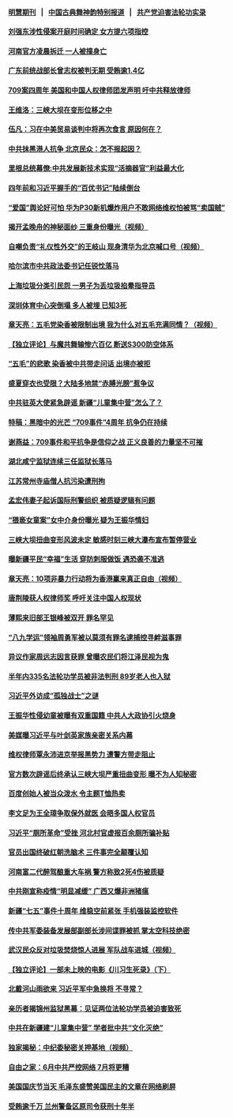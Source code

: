 #### [明慧期刊](https://github.com/gfw-breaker/mh-qikan) &nbsp;&nbsp;|&nbsp;&nbsp; [中国古典舞神韵特别报道](https://github.com/gfw-breaker/mh-news/blob/master/shenyun.md?t=07100542) &nbsp;&nbsp;|&nbsp;&nbsp; [共产党迫害法轮功实录](https://github.com/gfw-breaker/mh-news/blob/master/README.md?t=07100542)  

#### [刘强东涉性侵案开庭时间确定 女方提六项指控](../pages/soh_zgxw/n3020473.md?t=07100542) 

#### [河南官方凌晨拆迁 一人被撞身亡](../pages/soh_zgxw/n3020092.md?t=07100542) 

#### [广东前统战部长曾志权被判无期  受贿逾1.4亿](../pages/soh_zgxw/n3019324.md?t=07100542) 

#### [709案四周年 美国和中国人权律师团发声明  吁中共释放律师](../pages/soh_zgxw/n3019060.md?t=07100542) 

#### [王维洛：三峡大坝在变形位移之中](../pages/soh_zgxw/n3018979.md?t=07100542) 

#### [伍凡：习在中美贸易谈判中将再次食言 原因何在？](../pages/soh_zgxw/n3018712.md?t=07100542) 

#### [中共抹黑港人抗争 北京民众：怎不报起因？](../pages/soh_zgxw/n3018577.md?t=07100542) 

#### [里根总统幕僚:中共发展新技术实现“活摘器官”利益最大化](../pages/soh_zgxw/n3018358.md?t=07100542) 

#### [四年前和习近平握手的“百优书记”陆续倒台](../pages/soh_zgxw/n3018397.md?t=07100542) 

#### [“爱国”舆论好可怕 华为P30新机爆炸用户不敢网络维权怕被骂“卖国贼”](../pages/soh_zgxw/n3018298.md?t=07100542) 

#### [揭开孟晚舟的神秘面纱 三重身份曝光（视频）](../pages/soh_zgxw/n3018082.md?t=07100542) 

#### [自嘲负责“礼仪性外交”的王岐山 现身清华为北京喊口号（视频）](../pages/soh_zgxw/n3017860.md?t=07100542) 

#### [哈尔滨市中共政法委书记任锐忱落马](../pages/soh_zgxw/n3017821.md?t=07100542) 

#### [上海垃圾分类引民怨 一男子为丢垃圾掐晕指导员](../pages/soh_zgxw/n3017389.md?t=07100542) 

#### [深圳体育中心突倒塌 多人被埋 已知3死](../pages/soh_zgxw/n3017524.md?t=07100542) 

#### [章天亮：五毛党染香被限制出境 我为什么对五毛充满同情？（视频）](../pages/soh_zgxw/n3017467.md?t=07100542) 

#### [【独立评论】与魔共舞输惨六百亿 断送S300防空体系](../pages/soh_zgxw/n3017404.md?t=07100542) 

#### [“五毛”的悲歌   染香被中共带走问话  出境亦被拒](../pages/soh_zgxw/n3016942.md?t=07100542) 

#### [盛夏穿衣也受限？大陆多地禁“赤膊光膀”惹争议](../pages/soh_zgxw/n3016687.md?t=07100542) 

#### [中共驻英大使紧急辟谣   新疆“儿童集中营”怎么了？](../pages/soh_zgxw/n3016492.md?t=07100542) 

#### [特稿：黑暗中的光芒  “709事件”4周年  抗争仍在持续](../pages/soh_zgxw/n3014563.md?t=07100542) 

#### [谢燕益：709事件和平抗争是信仰之战  正义良善的力量坚不可摧](../pages/soh_zgxw/n3016309.md?t=07100542) 

#### [湖北咸宁监狱连续三任监狱长落马](../pages/soh_zgxw/n3016099.md?t=07100542) 

#### [江苏常州寺庙僧人抗污染遭刑拘](../pages/soh_zgxw/n3015919.md?t=07100542) 

#### [孟宏伟妻子起诉国际刑警组织 被质疑逻辑有问题](../pages/soh_zgxw/n3015925.md?t=07100542) 

#### [“猥亵女童案”女中介身份曝光  疑为王振华情妇](../pages/soh_zgxw/n3015697.md?t=07100542) 

#### [三峡大坝扭曲变形风波未定 敏感时刻三峡大瀑布宣布暂停营业](../pages/soh_zgxw/n3015337.md?t=07100542) 

#### [曝新疆平民“幸福”生活   穿防刺服做饭 遇恐袭不准逃](../pages/soh_zgxw/n3015490.md?t=07100542) 

#### [章天亮：10项非暴力行动将为香港赢来真正自由（视频）](../pages/soh_zgxw/n3015382.md?t=07100542) 

#### [唐荆陵获人权律师奖 呼吁关注中国人权现状](../pages/soh_zgxw/n3015307.md?t=07100542) 

#### [薄熙来旧部王银峰被双开 罪名罕见](../pages/soh_zgxw/n3015145.md?t=07100542) 

#### [“八九学运”领袖周勇军被以莫须有罪名逮捕控寻衅滋事罪](../pages/soh_zgxw/n3015223.md?t=07100542) 

#### [异议作家周远志因言获罪 曾曝农民们将江泽民视为鬼](../pages/soh_zgxw/n3015097.md?t=07100542) 

#### [半年内335名法轮功学员被非法判刑 89岁老人也入狱](../pages/soh_zgxw/n3015013.md?t=07100542) 

#### [习近平外访成“孤独战士”之谜](../pages/soh_zgxw/n3014380.md?t=07100542) 

#### [王振华性侵幼童被曝有双重国籍 中共人大政协引火烧身](../pages/soh_zgxw/n3013795.md?t=07100542) 

#### [美媒曝习近平与叶剑英家族亲密关系内幕](../pages/soh_zgxw/n3013987.md?t=07100542) 

#### [维权律师覃永沛进京举报黑势力  遭警方带走阻止](../pages/soh_zgxw/n3013552.md?t=07100542) 

#### [官方数次辟谣后终承认三峡大坝严重扭曲变形 曝不为人知秘密](../pages/soh_zgxw/n3013456.md?t=07100542) 

#### [百度创始人被当众泼水 令主题T恤热卖](../pages/soh_zgxw/n3013519.md?t=07100542) 

#### [李文足为王全璋争取保外就医 会晤多国人权官员](../pages/soh_zgxw/n3013336.md?t=07100542) 

#### [习近平“厕所革命”受挫  河北村官虚报百余厕所骗补贴](../pages/soh_zgxw/n3013309.md?t=07100542) 

#### [官员出国终破红朝洗脑术 三件事完全颠覆认知](../pages/soh_zgxw/n3005122.md?t=07100542) 

#### [河南富二代醉驾酿重大车祸  警方称致2死4伤被质疑](../pages/soh_zgxw/n3012640.md?t=07100542) 

#### [中共刚宣称疫情“明显减缓”  广西又爆非洲猪瘟](../pages/soh_zgxw/n3012517.md?t=07100542) 

#### [新疆“七五”事件十周年 维稳空前紧张 手机强装监控软件](../pages/soh_zgxw/n3011692.md?t=07100542) 

#### [传中共军委装备发展部副部长涉间谍罪被抓 掌太空科技绝密](../pages/soh_zgxw/n3011326.md?t=07100542) 

#### [武汉民众反对垃圾焚烧惊人进展 军队战车进城（视频）](../pages/soh_zgxw/n3011137.md?t=07100542) 

#### [【独立评论】一部未上映的电影《川习生死录》（下）](../pages/soh_zgxw/n3006925.md?t=07100542) 

#### [北戴河山雨欲来 习近平军中急换将 不寻常？](../pages/soh_zgxw/n3010153.md?t=07100542) 

#### [亲历者揭锦州监狱黑幕：见证两位法轮功学员被迫害致死](../pages/soh_zgxw/n3006169.md?t=07100542) 

#### [中共在新疆建“儿童集中营”  学者批中共“文化灭绝”](../pages/soh_zgxw/n3010750.md?t=07100542) 

#### [独家揭秘：中纪委秘密关押基地（视频）](../pages/soh_zgxw/n3010399.md?t=07100542) 

#### [自由之家：6月中共严控网络 7月将更糟](../pages/soh_zgxw/n3009604.md?t=07100542) 

#### [美国国庆节当天 毛泽东盛赞美国民主的文章在网络刷屏](../pages/soh_zgxw/n3009346.md?t=07100542) 

#### [受贿逾千万 兰州警备区原司令获刑十年半](../pages/soh_zgxw/n3009400.md?t=07100542) 

